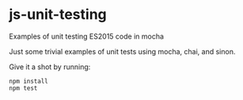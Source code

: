 # js-unit-testing
Examples of unit testing ES2015 code in mocha

Just some trivial examples of unit tests using mocha, chai, and sinon.

Give it a shot by running:

```
npm install
npm test
```
